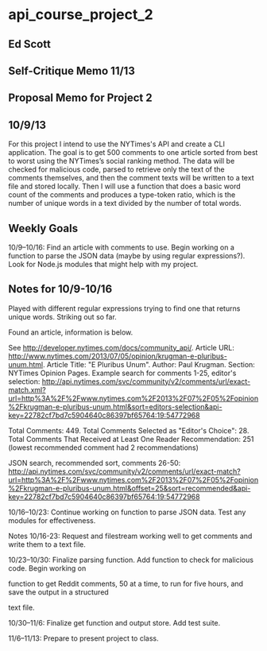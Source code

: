 api_course_project_2
====================

Ed Scott
--------

Self-Critique Memo 11/13
------------------------



Proposal Memo for Project 2
----------------------------
10/9/13
--------

For this project I intend to use the NYTimes's API and create a CLI application. The goal is to get 500 comments to one article sorted from best to worst using the NYTimes’s social ranking method. The data will be checked for malicious code, parsed to retrieve only the text of the comments themselves, and then the comment texts will be written to a text file and stored locally. Then I will use a function that does a basic word count of the comments and produces a type-token ratio, which is the number of unique words in a text divided by the number of total words.

Weekly Goals
------------
10/9–10/16: Find an article with comments to use. Begin working on a function to parse the JSON data (maybe by using regular expressions?). Look for Node.js modules that might help with my project. 

Notes for 10/9-10/16
--------------------
Played with different regular expressions trying to find one that returns unique words. Striking out so far. 

Found an article, information is below.

See http://developer.nytimes.com/docs/community_api/. Article URL: http://www.nytimes.com/2013/07/05/opinion/krugman-e-pluribus-unum.html. Article Title: "E Pluribus Unum". Author: Paul Krugman. Section: NYTimes Opinion Pages. Example search for comments 1-25, editor's selection: http://api.nytimes.com/svc/community/v2/comments/url/exact-match.xml?url=http%3A%2F%2Fwww.nytimes.com%2F2013%2F07%2F05%2Fopinion%2Fkrugman-e-pluribus-unum.html&sort=editors-selection&api-key=22782cf7bd7c5904640c86397bf65764:19:54772968

Total Comments: 449. Total Comments Selected as "Editor's Choice": 28. Total Comments That Received at Least One Reader Recommendation: 251 (lowest recommended comment had 2 recommendations)

JSON search, recommended sort, comments 26-50: http://api.nytimes.com/svc/community/v2/comments/url/exact-match?url=http%3A%2F%2Fwww.nytimes.com%2F2013%2F07%2F05%2Fopinion%2Fkrugman-e-pluribus-unum.html&offset=25&sort=recommended&api-key=22782cf7bd7c5904640c86397bf65764:19:54772968

10/16–10/23: Continue working on function to parse JSON data. Test any modules for effectiveness.

Notes 10/16-23: Request and filestream working well to get comments and write them to a text file.


10/23–10/30: Finalize parsing function. Add function to check for malicious code. Begin working on 

function to get Reddit comments, 50 at a time, to run for five hours, and save the output in a structured 

text file.


10/30–11/6: Finalize get function and output store. Add test suite.


11/6–11/13: Prepare to present project to class.

